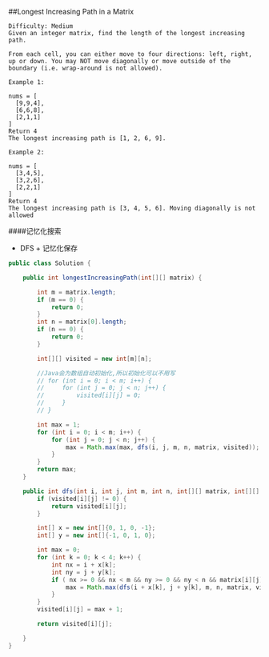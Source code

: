 ##Longest Increasing Path in a Matrix

    Difficulty: Medium
    Given an integer matrix, find the length of the longest increasing path.

    From each cell, you can either move to four directions: left, right, up or down. You may NOT move diagonally or move outside of the boundary (i.e. wrap-around is not allowed).

    Example 1:

    nums = [
      [9,9,4],
      [6,6,8],
      [2,1,1]
    ]
    Return 4
    The longest increasing path is [1, 2, 6, 9].

    Example 2:

    nums = [
      [3,4,5],
      [3,2,6],
      [2,2,1]
    ]
    Return 4
    The longest increasing path is [3, 4, 5, 6]. Moving diagonally is not allowed


####记忆化搜索
- DFS + 记忆化保存


```java
public class Solution {

    public int longestIncreasingPath(int[][] matrix) {

        int m = matrix.length;
        if (m == 0) {
            return 0;
        }
        int n = matrix[0].length;
        if (n == 0) {
            return 0;
        }

        int[][] visited = new int[m][n];

        //Java会为数组自动初始化,所以初始化可以不用写
        // for (int i = 0; i < m; i++) {
        //     for (int j = 0; j < n; j++) {
        //         visited[i][j] = 0;
        //     }
        // }

        int max = 1;
        for (int i = 0; i < m; i++) {
            for (int j = 0; j < n; j++) {
                max = Math.max(max, dfs(i, j, m, n, matrix, visited));
            }
        }
        return max;
    }

    public int dfs(int i, int j, int m, int n, int[][] matrix, int[][] visited) {
        if (visited[i][j] != 0) {
            return visited[i][j];
        }

        int[] x = new int[]{0, 1, 0, -1};
        int[] y = new int[]{-1, 0, 1, 0};

        int max = 0;
        for (int k = 0; k < 4; k++) {
            int nx = i + x[k];
            int ny = j + y[k];
            if ( nx >= 0 && nx < m && ny >= 0 && ny < n && matrix[i][j] < matrix[nx][ny]) {
                max = Math.max(dfs(i + x[k], j + y[k], m, n, matrix, visited), max);
            }
        }
        visited[i][j] = max + 1;

        return visited[i][j];

    }
}
```
